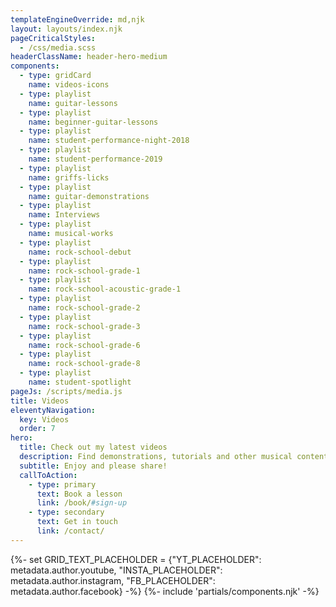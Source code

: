 ```yaml
---
templateEngineOverride: md,njk
layout: layouts/index.njk
pageCriticalStyles:
  - /css/media.scss
headerClassName: header-hero-medium
components:
  - type: gridCard
    name: videos-icons
  - type: playlist
    name: guitar-lessons
  - type: playlist
    name: beginner-guitar-lessons
  - type: playlist
    name: student-performance-night-2018
  - type: playlist
    name: student-performance-2019
  - type: playlist
    name: griffs-licks
  - type: playlist
    name: guitar-demonstrations
  - type: playlist
    name: Interviews
  - type: playlist
    name: musical-works
  - type: playlist
    name: rock-school-debut
  - type: playlist
    name: rock-school-grade-1
  - type: playlist
    name: rock-school-acoustic-grade-1
  - type: playlist
    name: rock-school-grade-2
  - type: playlist
    name: rock-school-grade-3
  - type: playlist
    name: rock-school-grade-6
  - type: playlist
    name: rock-school-grade-8
  - type: playlist
    name: student-spotlight
pageJs: /scripts/media.js
title: Videos
eleventyNavigation:
  key: Videos
  order: 7
hero:
  title: Check out my latest videos
  description: Find demonstrations, tutorials and other musical content.
  subtitle: Enjoy and please share!
  callToAction:
    - type: primary
      text: Book a lesson
      link: /book/#sign-up
    - type: secondary
      text: Get in touch
      link: /contact/
---
```


{%- set GRID_TEXT_PLACEHOLDER = {"YT_PLACEHOLDER": metadata.author.youtube, "INSTA_PLACEHOLDER": metadata.author.instagram, "FB_PLACEHOLDER": metadata.author.facebook} -%}
{%- include 'partials/components.njk' -%}
